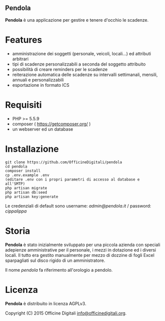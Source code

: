 ## Pendola

**Pendola** è una applicazione per gestire e tenere d'occhio le scadenze.

# Features

* amministrazione dei soggetti (personale, veicoli, locali...) ed attributi arbitrari
* tipi di scadenze personalizzabili a seconda del soggetto attribuito
* possibilità di creare reminders per le scadenze
* reiterazione automatica delle scadenze su intervalli settimanali, mensili, annuali e personalizzabili
* esportazione in formato ICS

# Requisiti

* PHP >= 5.5.9
* composer ( https://getcomposer.org/ )
* un webserver ed un database

# Installazione

```
git clone https://github.com/OfficineDigitali/pendola
cd pendola
composer install
cp .env.example .env
(editare .env con i propri parametri di accesso al database e all'SMTP)
php artisan migrate
php artisan db:seed
php artisan key:generate
```

Le credenziali di default sono username: _admin@pendola.it_ / password: _cippalippa_

# Storia

**Pendola** è stato inizialmente sviluppato per una piccola azienda con speciali
adepienze amministrative per il personale, i mezzi in dotazione ed i diversi
locali. Il tutto era gestito manualmente per mezzo di dozzine di fogli Excel
sparpagliati sul disco rigido di un amministratore.

Il nome _pendola_ fa riferimento all'orologio a pendolo.

# Licenza

**Pendola** è distribuito in licenza AGPLv3.

Copyright (C) 2015 Officine Digitali <info@officinedigitali.org>.
